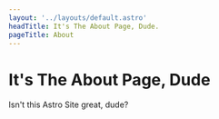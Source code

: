 ```yaml
---
layout: '../layouts/default.astro'
headTitle: It's The About Page, Dude.
pageTitle: About
---
```


# It's The About Page, Dude

Isn't this Astro Site great, dude?
